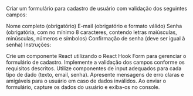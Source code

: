 Criar um formulário para cadastro de usuário com validação dos seguintes campos:

Nome completo (obrigatório)
E-mail (obrigatório e formato válido)
Senha (obrigatória, com no mínimo 8 caracteres, contendo letras maiúsculas, minúsculas, números e símbolos)
Confirmação de senha (deve ser igual à senha)
Instruções:

Crie um componente React utilizando o React Hook Form para gerenciar o formulário de cadastro.
Implemente a validação dos campos conforme os requisitos descritos.
Utilize componentes de input adequados para cada tipo de dado (texto, email, senha).
Apresente mensagens de erro claras e amigáveis para o usuário em caso de dados inválidos.
Ao enviar o formulário, capture os dados do usuário e exiba-os no 
console.